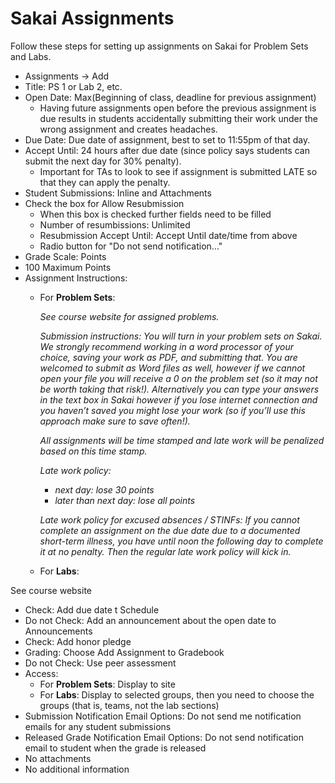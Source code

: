 Sakai Assignments
===========================

Follow these steps for setting up assignments on Sakai for Problem Sets and Labs.

- Assignments -> Add
- Title: PS 1 or Lab 2, etc.
- Open Date: Max(Beginning of class, deadline for previous assignment)
    - Having future assignments open before the previous assignment is due results in students accidentally submitting their work under the wrong assignment and creates headaches.
- Due Date: Due date of assignment, best to set to 11:55pm of that day.
- Accept Until: 24 hours after due date (since policy says students can submit the next day for 30% penalty).
    - Important for TAs to look to see if assignment is submitted LATE so that they can apply the penalty.
- Student Submissions: Inline and Attachments
- Check the box for Allow Resubmission
    - When this box is checked further fields need to be filled
    - Number of resumbissions: Unlimited
    - Resubmission Accept Until: Accept Until date/time from above
    - Radio button for "Do not send notification..."
- Grade Scale: Points
- 100 Maximum Points
- Assignment Instructions:
    - For **Problem Sets**:

        *See course website for assigned problems.*

        *Submission instructions: You will turn in your problem sets on Sakai. We strongly recommend working in a word processor of your choice, saving your work as PDF, and submitting that. You are welcomed to submit as Word files as well, however if we cannot open your file you will receive a 0 on the problem set (so it may not be worth taking that risk!). Alternatively you can type your answers in the text box in Sakai however if you lose internet connection and you haven’t saved you might lose your work (so if you’ll use this approach make sure to save often!).*

        *All assignments will be time stamped and late work will be penalized based on this time stamp.*

        *Late work policy:*

        - *next day: lose 30 points*
        - *later than next day: lose all points*

        *Late work policy for excused absences / STINFs: If you cannot complete an assignment on the due date due to a documented short-term illness, you have until noon the following day to complete it at no penalty. Then the regular late work policy will kick in.*

    - For **Labs**: 

See course website

- Check: Add due date t Schedule
- Do not Check: Add an announcement about the open date to Announcements
- Check: Add honor pledge
- Grading: Choose Add Assignment to Gradebook
- Do not Check: Use peer assessment
- Access:
    - For **Problem Sets**: Display to site
    - For **Labs**: Display to selected groups, then you need to choose the groups (that is, teams, not the lab sections)
- Submission Notification Email Options: Do not send me notification emails for any student submissions
- Released Grade Notification Email Options: Do not send notification email to student when the grade is released
- No attachments
- No additional information
